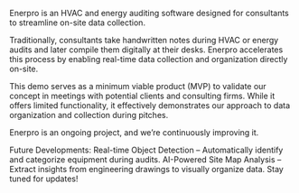 Enerpro is an HVAC and energy auditing software designed for consultants to streamline on-site data collection.

Traditionally, consultants take handwritten notes during HVAC or energy audits and later compile them digitally at their desks. Enerpro accelerates this process by enabling real-time data collection and organization directly on-site.

This demo serves as a minimum viable product (MVP) to validate our concept in meetings with potential clients and consulting firms. While it offers limited functionality, it effectively demonstrates our approach to data organization and collection during pitches.

Enerpro is an ongoing project, and we’re continuously improving it.

Future Developments:
Real-time Object Detection – Automatically identify and categorize equipment during audits.
AI-Powered Site Map Analysis – Extract insights from engineering drawings to visually organize data.
Stay tuned for updates!
